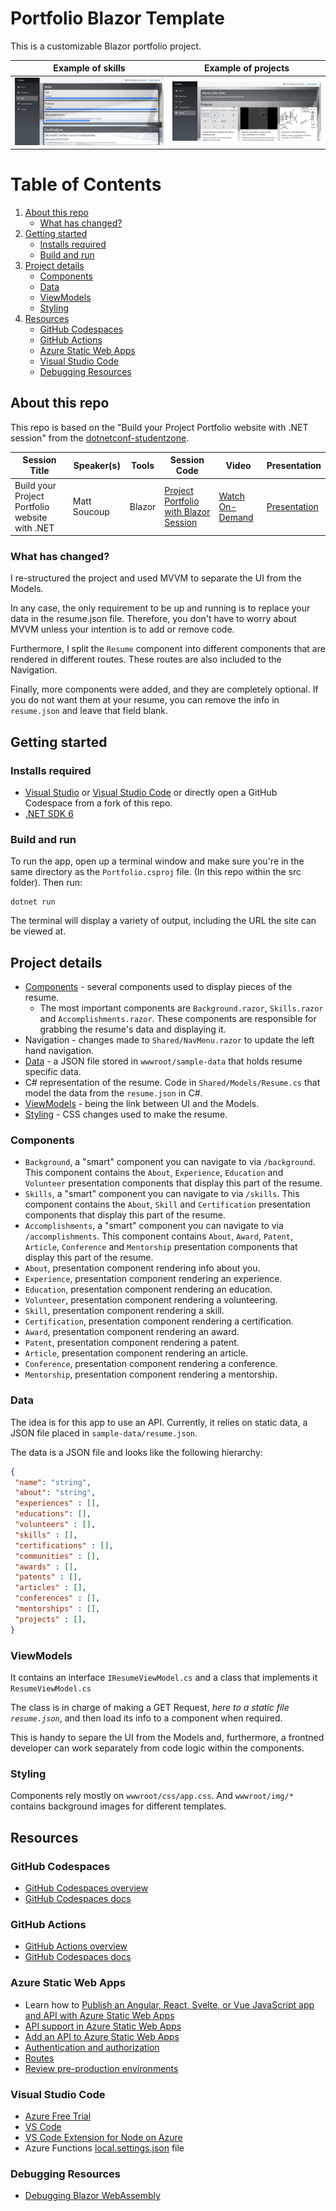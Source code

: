 # Portfolio Blazor Template
This is a customizable Blazor portfolio project.

Example of skills             |  Example of projects
:-------------------------:|:-------------------------:
![](static/img/skills.png)       |   ![](static/img/projects.png)


# Table of Contents

1. [About this repo](#about-this-repo)
    - [What has changed?](#what-has-changed)
2. [Getting started](#getting-started)
    - [Installs required](#installs-required)
    - [Build and run](#build-and-run)
3. [Project details](#project-details)
    - [Components](#components)
    - [Data](#data)
    - [ViewModels](#viewmodels)
    - [Styling](#styling)
4. [Resources](#resources)
    - [GitHub Codespaces](#github-codespaces)
    - [GitHub Actions](#github-actions)
    - [Azure Static Web Apps](#azure-static-web-apps)
    - [Visual Studio Code](#visual-studio-code)
    - [Debugging Resources](#debugging-resources)

## About this repo

This repo is based on the "Build your Project Portfolio website with .NET session" from the [dotnetconf-studentzone](https://github.com/microsoft/dotnetconf-studentzone).


| Session Title | Speaker(s) | Tools | Session Code | Video | Presentation |
|-------|---------|-----------|---|---|---|
| Build your Project Portfolio website with .NET | Matt Soucoup | Blazor | [Project Portfolio with Blazor Session](https://github.com/microsoft/dotnetconf-studentzone/tree/main/Build%20your%20Project%20Portfolio%20website%20with%20.NET/README.md) | [Watch On-Demand](https://youtu.be/SCJu7YPNtdQ?t=2596) |[Presentation](https://github.com/microsoft/dotnetconf-studentzone/blob/main/decks/Build-a-portfolio-using-blazor.pdf) |

### What has changed?
I re-structured the project and used MVVM to separate the UI from the Models. 

In any case, the only requirement to be up and running is to replace your data in the resume.json file. Therefore, you don't have to worry about MVVM unless your intention is to add or remove code.

Furthermore, I split the `Resume` component into different components that are rendered in different routes. These routes are also included to the Navigation.

Finally, more components were added, and they are completely optional. If you do not want them at your resume, you can remove the info in `resume.json` and leave that field blank.

## Getting started

### Installs required
 * [Visual Studio](https://visualstudio.microsoft.com/?wt.mc_id=studentamb_118941) or [Visual Studio Code](https://code.visualstudio.com/?wt.mc_id=studentamb_118941) or directly open a GitHub Codespace from a fork of this repo.
 * [.NET SDK 6](https://dotnet.microsoft.com/download/dotnet/6.0?wt.mc_id=studentamb_118941)

### Build and run

To run the app, open up a terminal window and make sure you're in the same directory as the `Portfolio.csproj` file. (In this repo within the src folder). Then run:

```console
dotnet run
```

The terminal will display a variety of output, including the URL the site can be viewed at.

## Project details

- [Components](#components) - several components used to display pieces of the resume.
    - The most important components are `Background.razor`, `Skills.razor` and `Accomplishments.razor`. These components are responsible for grabbing the resume's data and displaying it.
- Navigation - changes made to `Shared/NavMenu.razor` to update the left hand navigation.
- [Data](#data) - a JSON file stored in `wwwroot/sample-data` that holds resume specific data.
- C# representation of the resume. Code in `Shared/Models/Resume.cs` that model the data from the `resume.json` in C#. 
- [ViewModels](#viewmodels) - being the link between UI and the Models.
- [Styling](#styling) - CSS changes used to make the resume.

### Components

- `Background`, a "smart" component you can navigate to via `/background`. This component contains the `About`, `Experience`, `Education` and `Volunteer` presentation components that display this part of the resume.
- `Skills`, a "smart" component you can navigate to via `/skills`. This component contains the `About`, `Skill` and `Certification` presentation components that display this part of the resume.
- `Accomplishments`, a "smart" component you can navigate to via `/accomplishments`. This component contains `About`, `Award`, `Patent`, `Article`, `Conference` and `Mentorship` presentation components that display this part of the resume.
- `About`, presentation component rendering info about you.
- `Experience`, presentation component rendering an experience.
- `Education`, presentation component rendering an education.
- `Volunteer`, presentation component rendering a volunteering.
- `Skill`, presentation component rendering a skill.
- `Certification`, presentation component rendering a certification.
- `Award`, presentation component rendering an award.
- `Patent`, presentation component rendering a patent.
- `Article`, presentation component rendering an article.
- `Conference`, presentation component rendering a conference.
- `Mentorship`, presentation component rendering a mentorship.


### Data

The idea is for this app to use an API. Currently, it relies on static data, a JSON file placed in `sample-data/resume.json`.

The data is a JSON file and looks like the following hierarchy:

```json
{
 "name": "string",
 "about": "string",
 "experiences" : [],
 "educations": [],
 "volunteers" : [],
 "skills" : [],
 "certifications" : [],
 "communities" : [],
 "awards" : [],
 "patents" : [],
 "articles" : [],
 "conferences" : [],
 "mentorships" : [],
 "projects" : [],
}
```

### ViewModels

It contains an interface `IResumeViewModel.cs` and a class that implements it `ResumeViewModel.cs`

The class is in charge of making a GET Request, *here to a static file `resume.json`*, and then load its info to a component when required.

This is handy to separe the UI from the Models and, furthermore, a frontned developer can work separately from code logic within the components.

### Styling

Components rely mostly on `wwwroot/css/app.css`. And `wwwroot/img/*` contains background images for different templates.

## Resources

### GitHub Codespaces

- [GitHub Codespaces overview](https://github.com/features/codespaces)
- [GitHub Codespaces docs](https://docs.github.com/es/codespaces/overview)

### GitHub Actions

- [GitHub Actions overview](https://github.com/features/actions)
- [GitHub Codespaces docs](https://docs.github.com/es/actions)

### Azure Static Web Apps

- Learn how to [Publish an Angular, React, Svelte, or Vue JavaScript app and API with Azure Static Web Apps](https://docs.microsoft.com/learn/modules/publish-app-service-static-web-app-api-dotnet?wt.mc_id=studentamb_118941)
- [API support in Azure Static Web Apps](https://docs.microsoft.com/azure/static-web-apps/apis?wt.mc_id=studentamb_118941)
- [Add an API to Azure Static Web Apps](https://docs.microsoft.com/azure/static-web-apps/add-api?wt.mc_id=studentamb_118941)
- [Authentication and authorization](https://docs.microsoft.com/azure/static-web-apps/authentication-authorization?wt.mc_id=studentamb_118941)
- [Routes](https://docs.microsoft.com/azure/static-web-apps/routes?wt.mc_id=studentamb_118941)
- [Review pre-production environments](https://docs.microsoft.com/azure/static-web-apps/review-publish-pull-requests?wt.mc_id=studentamb_118941)

### Visual Studio Code

- [Azure Free Trial](https://azure.microsoft.com/free/?wt.mc_id=studentamb_118941)
- [VS Code](https://code.visualstudio.com?wt.mc_id=studentamb_118941)
- [VS Code Extension for Node on Azure](https://marketplace.visualstudio.com/items?itemName=ms-vscode.vscode-node-azure-pack&WT.mc_id=mslearn_staticwebapp-github-aapowell)
- Azure Functions [local.settings.json](https://docs.microsoft.com/azure/azure-functions/functions-run-local#local-settings-file?WT.mc_id=mslearn_staticwebapp-github-aapowell) file

### Debugging Resources

- [Debugging Blazor WebAssembly](https://docs.microsoft.com/aspnet/core/blazor/debug?wt.mc_id=studentamb_118941)